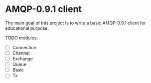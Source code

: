# AMQP-0.9.1 client
The main goal of this project is to write a basic AMQP-0.9.1 client for educational purpose.

TODO modules:
- [ ] Connection
- [ ] Channel
- [ ] Exchange
- [ ] Queue
- [ ] Basic
- [ ] Tx